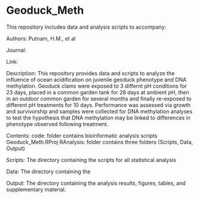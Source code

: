 # Geoduck_Meth

This repository includes data and analysis scripts to accompany:

Authors: Putnam, H.M., et al  

Journal:   

Link:   

Description: This repository provides data and scripts to analyze the influence of ocean acidification on juvenile geoduck phenotype and DNA methylation. Geoduck clams were exposed to 3 differnt pH conditions for 23 days, placed in a common garden tank for 28 days at ambient pH, then in an outdoor common garden for several months and finally re-exposed to different pH treatments for 10 days. Performance was assessed via growth and survivorship and samples were collected for DNA methylation analyses to test the hypothesis that DNA methylation may be linked to differences in phenotype observed following treatment.


Contents: 
code: folder contains bioinformatic analysis scripts
Geoduck_Meth.RProj
RAnalysis: folder contains three folders (Scripts, Data, Output)

Scripts: The directory containing the scripts for all statistical analysis

Data: The directory containing the 

Output: The directory containing the analysis results, figures, tables, and supplementary material.
